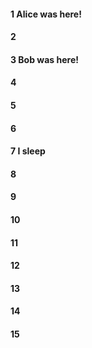 #### 1 Alice was here!
#### 2
#### 3 Bob was here!
#### 4
#### 5
#### 6
#### 7 I sleep
#### 8
#### 9
#### 10
#### 11
#### 12
#### 13
#### 14
#### 15

